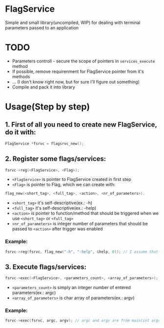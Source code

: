 # FlagService
Simple and small library(uncompiled, WIP) for dealing with terminal parameters passed to an application

# TODO
* Parameters controll - secure the scope of pointers in `services_execute` method
* If possible, remove requirenment for FlagService pointer from it's methods
* ... (I don't know right now, but for sure I'll figure out something)
* Compile and pack it into library

# Usage(Step by step)
## 1. First of all you need to create new FlagService, do it with:
```c
FlagService *fsrvc = flagsrvc_new();
```
## 2. Register some flags/services:
```c
fsrvc->reg(<FlagService>, <Flag>);
```
* `<FlagService>` is pointer to FlagService created in first step
* `<Flag>` is pointer to Flag, which we can create with:
```c
flag_new(<short_tag>, <full_tag>, <action>, <nr_of_parameters>).
```
* `<short_tag>`  it's self-descriptive(ex.: -h)
* `<full_tag>`  it's self-descriptive(ex.: -help)
* `<action>` is pointer to function/method that should be triggered when we use `<short_tag>` or `<full_tag>`
* `<nr_of_parameters>` is integer number of parameters that should be passed to `<action>` after trigger was enabled
### Example:
```c
fsrvc->reg(fsrvc, flag_new("-h", "-help", &help, 0)); // I assume that help() is implemented
```
## 3. Execute flags/services:
```c
fsrvc->exec(<FlagService>, <parameters_count>, <array_of_parameters>);
```
* `<parameters_count>` is simply an integer number of entered parameters(ex.: argc)
* `<array_of_parameters>` is char array of parameters(ex.: argv)
### Example:
```c
fsrvc->exec(fsrvc, argc, argv); // argc and argv are from main(int argc, char **argv)
```
